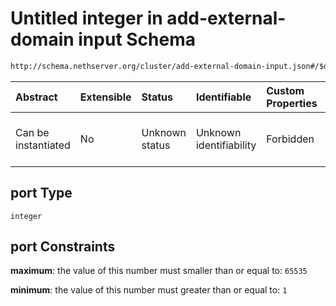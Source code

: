 # Untitled integer in add-external-domain input Schema

```txt
http://schema.nethserver.org/cluster/add-external-domain-input.json#/$defs/tcp-service-endpoint/properties/port
```



| Abstract            | Extensible | Status         | Identifiable            | Custom Properties | Additional Properties | Access Restrictions | Defined In                                                                                       |
| :------------------ | :--------- | :------------- | :---------------------- | :---------------- | :-------------------- | :------------------ | :----------------------------------------------------------------------------------------------- |
| Can be instantiated | No         | Unknown status | Unknown identifiability | Forbidden         | Allowed               | none                | [add-external-domain-input.json*](cluster/add-external-domain-input.json "open original schema") |

## port Type

`integer`

## port Constraints

**maximum**: the value of this number must smaller than or equal to: `65535`

**minimum**: the value of this number must greater than or equal to: `1`
